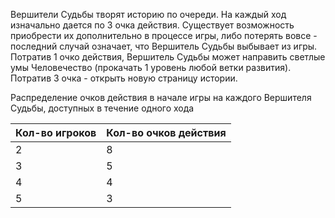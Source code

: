 Вершители Судьбы творят историю по очереди. На каждый ход изначально дается по 3 очка действия. Существует возможность приобрести их дополнительно в процессе игры, либо потерять вовсе - последний случай означает, что Вершитель Судьбы выбывает из игры. Потратив 1 очко действия, Вершитель Судьбы может направить светлые умы Человечество (прокачать 1 уровень любой ветки развития). Потратив 3 очка - открыть новую страницу истории.

Распределение очков действия в начале игры на каждого Вершителя Судьбы, доступных в течение одного хода

| Кол-во игроков | Кол-во очков действия |
|---|---|
| 2 | 8 |
| 3 | 5 |
| 4 | 4 |
| 5 | 3 |
